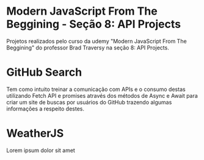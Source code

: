 # Modern JavaScript From The Beggining - Seção 8: API Projects
Projetos realizados pelo curso da udemy "Modern JavaScript From The Beggining" do professor Brad Traversy na seção 8: API Projects.

# GitHub Search
Tem como intuito treinar a comunicação com APIs e o consumo destas utilizando Fetch API e promises através dos métodos de Async e Await para criar um site de buscas por usuários do GitHub trazendo algumas informações a respeito destes.

# WeatherJS
Lorem ipsum dolor sit amet
